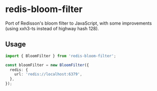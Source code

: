 # redis-bloom-filter

Port of Redisson's bloom filter to JavaScript, with some improvements (using xxh3-ts instead of highway hash 128).

## Usage

```ts
import { BloomFilter } from 'redis-bloom-filter';

const bloomFilter = new BloomFilter({
  redis: {
    url: 'redis://localhost:6379',
  },
});
```
